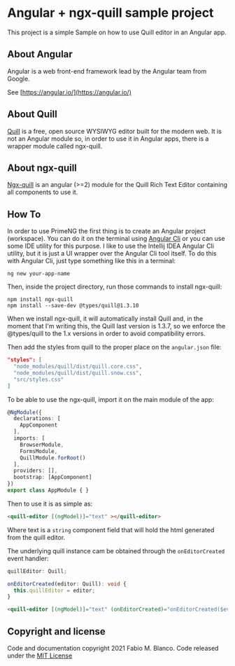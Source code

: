 # Angular + ngx-quill sample project #

This project is a simple Sample on how to use Quill editor in an Angular app.

## About Angular ##

Angular is a web front-end framework lead by the Angular team from Google.

See [https://angular.io/](https://angular.io/)

## About Quill ##

[Quill](https://quilljs.com/) is a free, open source WYSIWYG editor built for the modern 
web. It is not an Angular module so, in order to use it in Angular apps, there is a 
wrapper module called ngx-quill.

## About ngx-quill ##

[Ngx-quill](https://github.com/KillerCodeMonkey/ngx-quill) is an angular (>=2) module 
for the Quill Rich Text Editor containing all components to use it.

## How To ##

In order to use PrimeNG the first thing is to create an Angular project (workspace). You can do it on
the terminal using [Angular Cli](https://angular.io/guide/setup-local#install-the-angular-cli) or you
can use some IDE utility for this purpose. I like to use the Intellij IDEA Angular Cli utility, but it
is just a UI wrapper over the Angular Cli tool itself.
To do this with Angular Cli, just type something like this in a terminal:

```shell
ng new your-app-name
```

Then, inside the project directory, run those commands to install ngx-quill:

```shell
npm install ngx-quill
npm install --save-dev @types/quill@1.3.10
```

When we install ngx-quill, it will automatically install Quill and, in the moment that
I'm writing this, the Quill last version is 1.3.7, so we enforce the @types/quill to the
1.x versions in order to avoid compatibility errors.

Then add the styles from quill to the proper place on the `angular.json` file:

```json
"styles": [
  "node_modules/quill/dist/quill.core.css",
  "node_modules/quill/dist/quill.snow.css",
  "src/styles.css"
]
```

To be able to use the ngx-quill, import it on the main module of the app:

```typescript
@NgModule({
  declarations: [
    AppComponent
  ],
  imports: [
    BrowserModule,
    FormsModule,
    QuillModule.forRoot()
  ],
  providers: [],
  bootstrap: [AppComponent]
})
export class AppModule { }
```

Then to use it is as simple as:

```html
<quill-editor [(ngModel)]="text" ></quill-editor>
```

Where text is a `string` component field that will hold the html generated from the quill
editor.

The underlying quill instance cam be obtained through the `onEditorCreated` event handler:

```typescript
quillEditor: Quill;

onEditorCreated(editor: Quill): void {
  this.quillEditor = editor;
}
```

```html
<quill-editor [(ngModel)]="text" (onEditorCreated)="onEditorCreated($event)"></quill-editor>
```

## Copyright and license ##

Code and documentation copyright 2021 Fabio M. Blanco. Code released under the
[MIT License](https://github.com/fabio-blanco/test-ngx-quill/blob/master/LICENSE)
